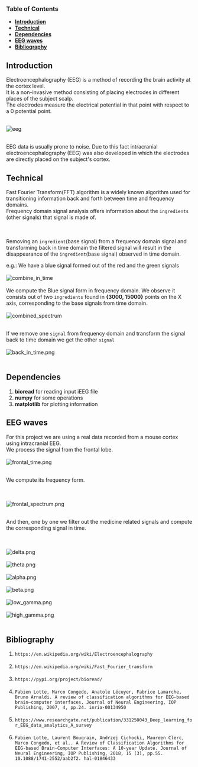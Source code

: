 ### Table of Contents

- **[Introduction](#introduction)**
- **[Technical](#technical)**
- **[Dependencies](#dependencies)**
- **[EEG waves](#eeg_waves)**
- **[Bibliography](#bibliography)**

<a name="introduction"></a>
## Introduction

Electroencephalography (EEG) is a method of recording the brain activity at the cortex level.
<br>
It is a non-invasive method consisting of placing electrodes in different places of the subject scalp.
<br>
The electrodes measure the electrical potential in that point with respect to a 0 potential point.
<br> <br>

![eeg](readme_resources/eeg.png)

<br>
EEG data is usually prone to noise. Due to this fact intracranial electroencephalography (EEG)
was also developed in which the electrodes are directly placed on the subject's cortex.

<a name="technical"></a>
## Technical

Fast Fourier Transform(FFT) algorithm is a widely known algorithm used for transitioning information back and forth 
between time and frequency domains.
<br>
Frequency domain signal analysis offers information about the `ingredients` (other signals) that signal is made of.

<br><br>
Removing an `ingredient`(base signal) from a frequency domain signal and transforming back in time domain 
the filtered signal will result in the disappearance of the `ingredient`(base signal) observed in time domain. 

e.g.: We have a blue signal formed out of the red and the green signals
<br><br>
![combine_in_time](readme_resources/combine_in_time.png)
<br><br>
We compute the Blue signal form in frequency domain. We observe it consists out of two `ingredients` found in 
**{3000, 15000}** points on the X axis, corresponding to the base signals from time domain. 
<br><br>
![combined_spectrum](readme_resources/combined_spectrum.png)
<br><br>

If we remove one `signal` from frequency domain and transform the signal back to time domain we get the 
other `signal`
<br><br>
![back_in_time.png](readme_resources/back_in_time.png)
<br><br>

<a name="dependencies"></a>
## Dependencies

1) **bioread** for reading input iEEG file 
2) **numpy** for some operations
3) **matplotlib** for plotting information

<a name="eeg_waves"></a>
## EEG waves

For this project we are using a real data recorded from a mouse cortex using intracranial EEG.
<br>
We process the signal from the frontal lobe.
<br><br>
![frontal_time.png](readme_resources/frontal_time.png)
<br><br>

We compute its frequency form.

<br><br>
![frontal_spectrum.png](readme_resources/frontal_spectrum.png)
<br><br>

And then, one by one we filter out the medicine related signals and compute the corresponding signal in time. 

<br><br>
![delta.png](readme_resources/delta.png)
<br><br>
![theta.png](readme_resources/theta.png)
<br><br>
![alpha.png](readme_resources/alpha.png)
<br><br>
![beta.png](readme_resources/beta.png)
<br><br>
![low_gamma.png](readme_resources/low_gamma.png)
<br><br>
![high_gamma.png](readme_resources/high_gamma.png)
<br><br>

<a name="bibliography"></a>
## Bibliography

1) `https://en.wikipedia.org/wiki/Electroencephalography`
<br><br>
2) `https://en.wikipedia.org/wiki/Fast_Fourier_transform`
<br><br>
3) `https://pypi.org/project/bioread/`
<br><br>
4) `Fabien Lotte, Marco Congedo, Anatole Lécuyer, Fabrice Lamarche, Bruno Arnaldi. A review of
classification algorithms for EEG-based brain–computer interfaces. Journal of Neural Engineering,
IOP Publishing, 2007, 4, pp.24. inria-00134950`
<br><br>
5) `https://www.researchgate.net/publication/331250043_Deep_learning_for_EEG_data_analytics_A_survey`
<br><br>
6) `Fabien Lotte, Laurent Bougrain, Andrzej Cichocki, Maureen Clerc, Marco Congedo, et al.. A Review
of Classification Algorithms for EEG-based Brain-Computer Interfaces: A 10-year Update. Journal of
Neural Engineering, IOP Publishing, 2018, 15 (3), pp.55. 10.1088/1741-2552/aab2f2. hal-01846433`



